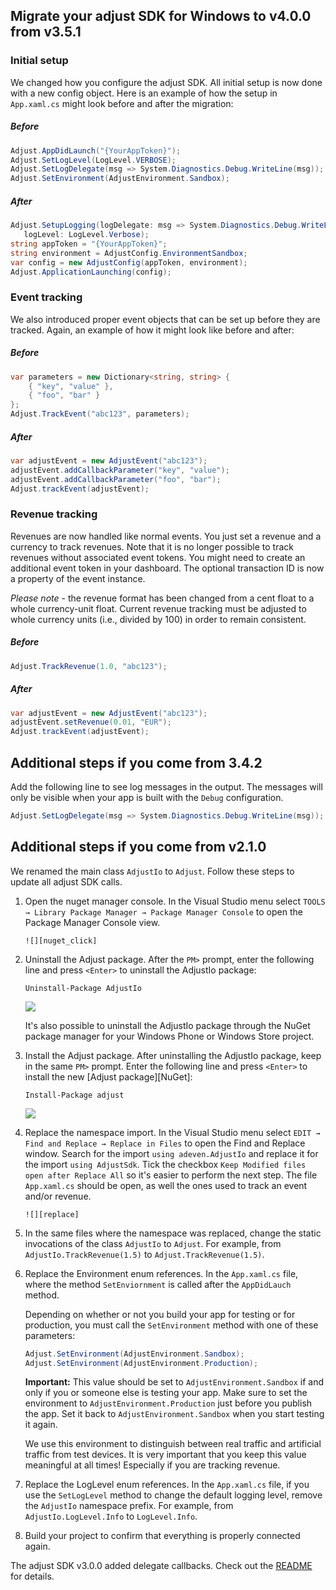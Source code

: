 ## Migrate your adjust SDK for Windows to v4.0.0 from v3.5.1

### Initial setup

We changed how you configure the adjust SDK. All initial setup is now done with
a new config object. 
Here is an example of how the setup in `App.xaml.cs` might look before and
after the migration:

##### Before

```cs
Adjust.AppDidLaunch("{YourAppToken}");
Adjust.SetLogLevel(LogLevel.VERBOSE);
Adjust.SetLogDelegate(msg => System.Diagnostics.Debug.WriteLine(msg));
Adjust.SetEnvironment(AdjustEnvironment.Sandbox);
```

##### After

```cs
Adjust.SetupLogging(logDelegate: msg => System.Diagnostics.Debug.WriteLine(msg),
   logLevel: LogLevel.Verbose);
string appToken = "{YourAppToken}";
string environment = AdjustConfig.EnvironmentSandbox;
var config = new AdjustConfig(appToken, environment);
Adjust.ApplicationLaunching(config);
```

### Event tracking

We also introduced proper event objects that can be set up before they are
tracked. Again, an example of how it might look like before and after:

##### Before

```cs
var parameters = new Dictionary<string, string> {
    { "key", "value" },
    { "foo", "bar" }
};
Adjust.TrackEvent("abc123", parameters);
```

##### After

```cs
var adjustEvent = new AdjustEvent("abc123");
adjustEvent.addCallbackParameter("key", "value");
adjustEvent.addCallbackParameter("foo", "bar");
Adjust.trackEvent(adjustEvent);
```

### Revenue tracking

Revenues are now handled like normal events. You just set a revenue and a
currency to track revenues. Note that it is no longer possible to track revenues
without associated event tokens. You might need to create an additional event token
in your dashboard. The optional transaction ID is now a property of the event
instance.

*Please note* - the revenue format has been changed from a cent float to a whole 
currency-unit float. Current revenue tracking must be adjusted to whole currency
units (i.e., divided by 100) in order to remain consistent.

##### Before

```cs
Adjust.TrackRevenue(1.0, "abc123");
```

##### After

```cs
var adjustEvent = new AdjustEvent("abc123");
adjustEvent.setRevenue(0.01, "EUR");
Adjust.trackEvent(adjustEvent);
```

## Additional steps if you come from 3.4.2

Add the following line to see log messages in the output. The messages will only be visible
when your app is built with the `Debug` configuration.

```cs
Adjust.SetLogDelegate(msg => System.Diagnostics.Debug.WriteLine(msg));
```

## Additional steps if you come from v2.1.0

We renamed the main class `AdjustIo` to `Adjust`. Follow these steps to update
all adjust SDK calls.

1. Open the nuget manager console. In the Visual Studio menu select 
   `TOOLS → Library Package Manager → Package Manager Console` to open the Package
   Manager Console view.

       ![][nuget_click]

2. Uninstall the Adjust package. After the `PM>` prompt, enter the following
   line and press `<Enter>` to uninstall the AdjustIo package:

    ```
    Uninstall-Package AdjustIo
    ```

    ![][nuget_migration_uninstall]

   It's also possible to uninstall the AdjustIo package through the NuGet package manager
   for your Windows Phone or Windows Store project.

3. Install the Adjust package. After uninstalling the AdjustIo package, keep in the
   same `PM>` prompt. Enter the following line and press `<Enter>` to install the
   new [Adjust package][NuGet]:

   ```
   Install-Package adjust
   ```

    ![][nuget_migration_install]

4. Replace the namespace import. In the Visual Studio menu select
   `EDIT → Find and Replace → Replace in Files` to open the Find and Replace window.
   Search for the import `using adeven.AdjustIo` and replace it for the import
   `using AdjustSdk`. Tick the checkbox `Keep Modified files open after Replace All` so
   it's easier to perform the next step. The file `App.xaml.cs` should be open, as
   well the ones used to track an event and/or revenue.

       ![][replace]

5. In the same files where the namespace was replaced, change the static invocations of
   the class `AdjustIo` to `Adjust`. For example, from `AdjustIo.TrackRevenue(1.5)` to
   `Adjust.TrackRevenue(1.5)`.


6. Replace the Environment enum references. In the `App.xaml.cs` file, where the method 
   `SetEnviornment` is called after the `AppDidLauch` method.

   Depending on whether or not you build your app for testing or for production,
   you must call the `SetEnvironment` method with one of these parameters:

   ```cs
   Adjust.SetEnvironment(AdjustEnvironment.Sandbox);
   Adjust.SetEnvironment(AdjustEnvironment.Production);
   ```

   **Important:** This value should be set to `AdjustEnvironment.Sandbox` if
   and only if you or someone else is testing your app. Make sure to set the
   environment to `AdjustEnvironment.Production` just before you publish the
   app. Set it back to `AdjustEnvironment.Sandbox` when you start testing it
   again.

   We use this environment to distinguish between real traffic and artificial
   traffic from test devices. It is very important that you keep this value
   meaningful at all times! Especially if you are tracking revenue.

7. Replace the LogLevel enum references. In the `App.xaml.cs` file, 
   if you use the `SetLogLevel` method to change the default logging level, remove 
   the `AdjustIo` namespace prefix. For example, from `AdjustIo.LogLevel.Info`
   to `LogLevel.Info`.

8. Build your project to confirm that everything is properly connected again.

The adjust SDK v3.0.0 added delegate callbacks. Check out the [README] for
details.

[README]: ../README.md
[nuget_click]: https://raw.github.com/adjust/adjust_sdk/master/Resources/windows/01_nuget_console_click.png
[nuget_migration_uninstall]: https://raw.github.com/adjust/adjust_sdk/master/Resources/windows/02_nuget_migration_uninstall.png
[nuget_migration_install]: https://raw.github.com/adjust/adjust_sdk/master/Resources/windows/03_nuget_migration_install.png
[replace]: https://raw.github.com/adjust/adjust_sdk/master/Resources/windows/04_replace.png
